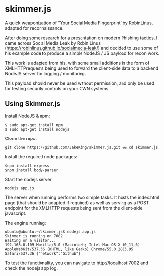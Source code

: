 # skimmer.js
A quick weaponization of "Your Social Media Fingerprint' by RobinLinus, adapted for reconnaissance.

After doing some research for a presentation on modern Phishing tactics, I came across Social Media Leak by Robin Linus (https://robinlinus.github.io/socialmedia-leak/) and decided to use some of his example code to produce a simple NodeJS / JS payload for recon work.

This work is adapted from his, with some small additions in the form of XMLHTTPrequests being used to forward the client-side data to a backend NodeJS server for logging / monitoring.

This payload should never be used without permission, and only be used for testing security controls on your OWN systems.

## Using Skimmer.js

Install NodeJS & npm:

```
$ sudo apt-get install npm
$ sudo apt-get install nodejs
```


Clone the repo:

`git clone https://github.com/JakeKing/skimmer.js.git && cd skimmer.js`

Install the required node packages:

```
$npm install express
$npm install body-parser
```

Start the nodejs server

`nodejs app.js`

The server when running performs two simple tasks. It hosts the index.html page (that should be adapted if required) as well as serving as a POST endpoint for the XMLHTTP requests being sent from the client-side javascript.

The engine running:

```{r, engine='bash', count_lines}
ubuntu@ubuntu:~/skimmer.js$ nodejs app.js
Skimmer is running on 7002
Waiting on a visitor...
192.168.0.109 Mozilla/5.0 (Macintosh; Intel Mac OS X 10_11_6) AppleWebKit/537.36 (KHTML, like Gecko) Chrome/55.0.2883.95 Safari/537.36 {"network":"Github"}
```

To test the functionality, you can navigate to http://localhost:7002 and check the nodejs app log.
